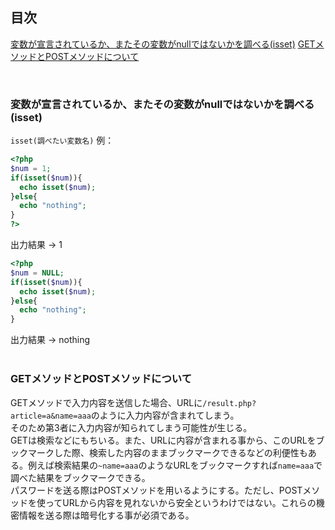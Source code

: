 ## 目次
[変数が宣言されているか、またその変数がnullではないかを調べる(isset)](#変数が宣言されているか、またその変数がnullではないかを調べる(isset))
[GETメソッドとPOSTメソッドについて](#GETメソッドとPOSTメソッドについて)

</br>

### 変数が宣言されているか、またその変数がnullではないかを調べる(isset)
`isset(調べたい変数名)`
例：
```php
<?php
$num = 1;
if(isset($num)){
  echo isset($num);
}else{
  echo "nothing";
}
?>
```
出力結果 → 1
</br>

```php
<?php
$num = NULL;
if(isset($num)){
  echo isset($num);
}else{
  echo "nothing";
}
```
出力結果 → nothing</br>
</br>

### GETメソッドとPOSTメソッドについて
GETメソッドで入力内容を送信した場合、URLに`/result.php?article=a&name=aaa`のように入力内容が含まれてしまう。</br>
そのため第3者に入力内容が知られてしまう可能性が生じる。</br>
GETは検索などにもちいる。また、URLに内容が含まれる事から、このURLをブックマークした際、検索した内容のままブックマークできるなどの利便性もある。例えば検索結果の`~name=aaa`のようなURLをブックマークすれば`name=aaa`で調べた結果をブックマークできる。</br>
パスワードを送る際はPOSTメソッドを用いるようにする。ただし、POSTメソッドを使ってURLから内容を見れないから安全というわけではない。これらの機密情報を送る際は暗号化する事が必須である。</br>